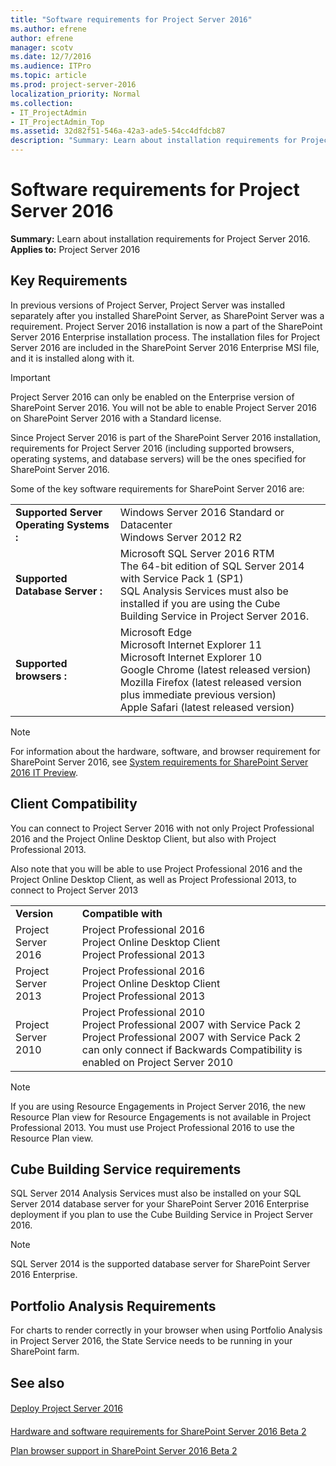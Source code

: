 ```yaml
---
title: "Software requirements for Project Server 2016"
ms.author: efrene
author: efrene
manager: scotv
ms.date: 12/7/2016
ms.audience: ITPro
ms.topic: article
ms.prod: project-server-2016
localization_priority: Normal
ms.collection:
- IT_ProjectAdmin
- IT_ProjectAdmin_Top
ms.assetid: 32d82f51-546a-42a3-ade5-54cc4dfdcb87
description: "Summary: Learn about installation requirements for Project Server 2016."
---
```


# Software requirements for Project Server 2016
 
 **Summary:** Learn about installation requirements for Project Server 2016.<br/>
**Applies to:** Project Server 2016
  
## Key Requirements

In previous versions of Project Server, Project Server was installed separately after you installed SharePoint Server, as SharePoint Server was a requirement. Project Server 2016 installation is now a part of the SharePoint Server 2016 Enterprise installation process. The installation files for Project Server 2016 are included in the SharePoint Server 2016 Enterprise MSI file, and it is installed along with it. 
  
> [!IMPORTANT]
> Project Server 2016 can only be enabled on the Enterprise version of SharePoint Server 2016. You will not be able to enable Project Server 2016 on SharePoint Server 2016 with a Standard license. 
  
Since Project Server 2016 is part of the SharePoint Server 2016 installation, requirements for Project Server 2016 (including supported browsers, operating systems, and database servers) will be the ones specified for SharePoint Server 2016. 
  
Some of the key software requirements for SharePoint Server 2016 are:
  
|||
|:-----|:-----|
|**Supported Server Operating Systems** **:** <br/> | Windows Server 2016 Standard or Datacenter <br/>  Windows Server 2012 R2 <br/> |
|**Supported Database Server** **:** <br/> | Microsoft SQL Server 2016 RTM <br/>  The 64-bit edition of SQL Server 2014 with Service Pack 1 (SP1) <br/>  SQL Analysis Services must also be installed if you are using the Cube Building Service in Project Server 2016. <br/> |
|**Supported browsers** **:** <br/> | Microsoft Edge <br/>  Microsoft Internet Explorer 11 <br/>  Microsoft Internet Explorer 10 <br/>  Google Chrome (latest released version) <br/>  Mozilla Firefox (latest released version plus immediate previous version) <br/>  Apple Safari (latest released version) <br/> |
   
> [!NOTE]
> For information about the hardware, software, and browser requirement for SharePoint Server 2016, see [System requirements for SharePoint Server 2016 IT Preview](http://technet.microsoft.com/library/64233599-f18c-4081-a3ce-450e878a1b9f.aspx). 
  
## Client Compatibility

You can connect to Project Server 2016 with not only Project Professional 2016 and the Project Online Desktop Client, but also with Project Professional 2013.
  
Also note that you will be able to use Project Professional 2016 and the Project Online Desktop Client, as well as Project Professional 2013, to connect to Project Server 2013
  
|||
|:-----|:-----|
|**Version** <br/> |**Compatible with** <br/> |
|Project Server 2016  <br/> | Project Professional 2016 <br/>  Project Online Desktop Client <br/>  Project Professional 2013 <br/> |
|Project Server 2013  <br/> | Project Professional 2016 <br/>  Project Online Desktop Client <br/>  Project Professional 2013 <br/> |
|Project Server 2010  <br/> | Project Professional 2010 <br/>  Project Professional 2007 with Service Pack 2 <br/>  Project Professional 2007 with Service Pack 2 can only connect if Backwards Compatibility is enabled on Project Server 2010 <br/> |
   
> [!NOTE]
> If you are using Resource Engagements in Project Server 2016, the new Resource Plan view for Resource Engagements is not available in Project Professional 2013. You must use Project Professional 2016 to use the Resource Plan view. 
  
## Cube Building Service requirements

SQL Server 2014 Analysis Services must also be installed on your SQL Server 2014 database server for your SharePoint Server 2016 Enterprise deployment if you plan to use the Cube Building Service in Project Server 2016.
  
> [!NOTE]
> SQL Server 2014 is the supported database server for SharePoint Server 2016 Enterprise. 
  
## Portfolio Analysis Requirements

For charts to render correctly in your browser when using Portfolio Analysis in Project Server 2016, the State Service needs to be running in your SharePoint farm. 
  
## See also

#### 

[Deploy Project Server 2016](deploy-project-server-2016.md)
#### 

[Hardware and software requirements for SharePoint Server 2016 Beta 2](http://technet.microsoft.com/library/4d88c402-24f2-449b-86a6-6e7afcfec0cd.aspx)
  
[Plan browser support in SharePoint Server 2016 Beta 2](http://technet.microsoft.com/library/ff6c5b8c-59bd-4079-8f0b-de4f8b4e0a86.aspx)

